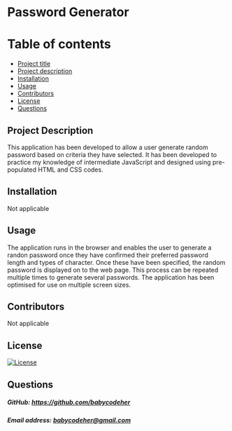 # Password Generator


# Table of contents
- [Project title](#title)
- [Project description](#description)
- [Installation](#installation)
- [Usage](#usage)
- [Contributors](#contributors)
- [License](#license)
- [Questions](#gitHub)
   

## Project Description
This application has been developed to allow a user generate random password based on criteria they have selected. It has been developed to practice my knowledge of intermediate JavaScript and designed using pre-populated HTML and CSS codes.

## Installation
Not applicable

## Usage
The application runs in the browser and enables the user to generate a randon password once they have confirmed their preferred password length and types of character. Once these have been specified, the random password is displayed on to the web page. This process can be repeated multiple times to generate several passwords. The application has been optimised for use on multiple screen sizes.

## Contributors
Not applicable

## License
[![License](https://img.shields.io/badge/License-Apache_2.0-blue.svg)](https://opensource.org/licenses/Apache-2.0)

## Questions
##### GitHub: https://github.com/babycodeher
##### Email address: babycodeher@gmail.com